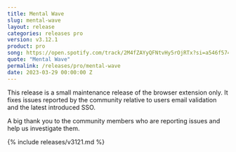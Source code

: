 ```yaml
---
title: Mental Wave
slug: mental-wave
layout: release
categories: releases pro
version: v3.12.1
product: pro
song: https://open.spotify.com/track/2M4fZAYyQFNtvHy5rOjRTx?si=a546f57401f34a7b
quote: "Mental Wave"
permalink: /releases/pro/mental-wave
date: 2023-03-29 00:00:00 Z
---
```

This release is a small maintenance release of the browser extension only. It fixes issues reported by the community relative to users email validation and the latest introduced SSO.

A big thank you to the community members who are reporting issues and help us investigate them.

{% include releases/v3121.md %}
